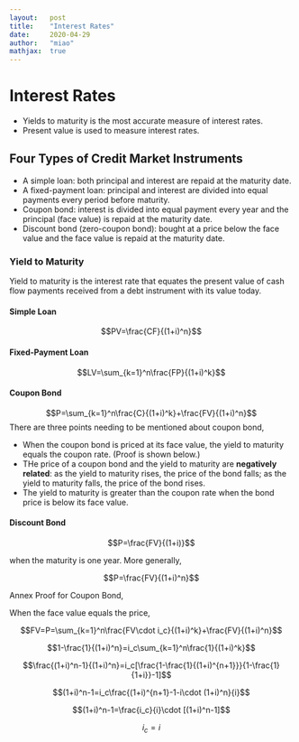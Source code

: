 ```yaml
---
layout:   post
title:    "Interest Rates"
date:     2020-04-29
author:   "miao"
mathjax:  true
---
```



# Interest Rates

* Yields to maturity is the most accurate measure of interest rates.
* Present value is used to measure interest rates.


## Four Types of Credit Market Instruments
* A simple loan: both principal and interest are repaid at the maturity date.
* A fixed-payment loan: principal and interest are divided into equal payments every period before maturity.
* Coupon bond: interest is divided into equal payment every year and the principal (face value) is repaid at the maturity date.
* Discount bond (zero-coupon bond): bought at a price below the face value and the face value is repaid at the maturity date.

### Yield to Maturity
Yield to maturity is the interest rate that equates the present value of cash flow payments received from a debt instrument with its value today.

#### Simple Loan

$$PV=\frac{CF}{(1+i)^n}$$

#### Fixed-Payment Loan

$$LV=\sum_{k=1}^n\frac{FP}{(1+i)^k}$$

#### Coupon Bond

$$P=\sum_{k=1}^n\frac{C}{(1+i)^k}+\frac{FV}{(1+i)^n}$$
There are three points needing to be mentioned about coupon bond,

+ When the coupon bond is priced at its face value, the yield to maturity equals the coupon rate. (Proof is shown below.)
+ THe price of a coupon bond and the yield to maturity are **negatively related**: as the yield to maturity rises, the price of the bond falls; as the yield to maturity falls, the price of the bond rises.
+ The yield to maturity is greater than the coupon rate when the bond price is below its face value.

#### Discount Bond

$$P=\frac{FV}{(1+i)}$$

when the maturity is one year. More generally,

$$P=\frac{FV}{(1+i)^n}$$

Annex Proof for Coupon Bond,

When the face value equals the price,


$$FV=P=\sum_{k=1}^n\frac{FV\cdot i_c}{(1+i)^k}+\frac{FV}{(1+i)^n}$$


$$1-\frac{1}{(1+i)^n}=i_c\sum_{k=1}^n\frac{1}{(1+i)^k}$$


$$\frac{(1+i)^n-1}{(1+i)^n}=i_c[\frac{1-\frac{1}{(1+i)^{n+1}}}{1-\frac{1}{1+i}}-1]$$


$$(1+i)^n-1=i_c\frac{(1+i)^{n+1}-1-i\cdot (1+i)^n}{i}$$


$$(1+i)^n-1=\frac{i_c}{i}\cdot [(1+i)^n-1]$$


$$i_c=i$$





